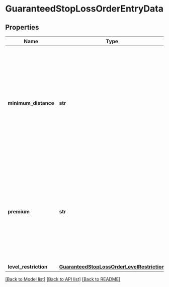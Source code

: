 # GuaranteedStopLossOrderEntryData

## Properties
Name | Type | Description | Notes
------------ | ------------- | ------------- | -------------
**minimum_distance** | **str** | The minimum distance allowed between the Trade&#39;s fill price and the configured price for guaranteed Stop Loss Orders created for this instrument. Specified in price units. | [optional] 
**premium** | **str** | The amount that is charged to the account if a guaranteed Stop Loss Order is triggered and filled. The value is in price units and is charged for each unit of the Trade. | [optional] 
**level_restriction** | [**GuaranteedStopLossOrderLevelRestriction**](GuaranteedStopLossOrderLevelRestriction.md) |  | [optional] 

[[Back to Model list]](../README.md#documentation-for-models) [[Back to API list]](../README.md#documentation-for-api-endpoints) [[Back to README]](../README.md)


